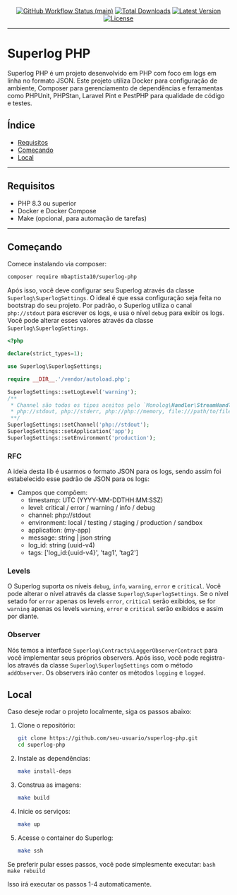 <p align="center">
    <a href="https://github.com/mbaptista10/superlog-php/actions"><img alt="GitHub Workflow Status (main)" src="https://github.com/mbaptista10/superlog-php/actions/workflows/tests.yml/badge.svg"></a>
    <a href="https://packagist.org/packages/mbaptista/superlog-php"><img alt="Total Downloads" src="https://img.shields.io/packagist/dt/mbaptista10/superlog-php"></a>
    <a href="https://packagist.org/packages/mbaptista10/superlog-php"><img alt="Latest Version" src="https://img.shields.io/packagist/v/mbaptista10/superlog-php"></a>
    <a href="https://packagist.org/packages/mbaptista10/superlog-php"><img alt="License" src="https://img.shields.io/packagist/l/mbaptista10/superlog-php"></a>
</p>

---

# Superlog PHP

Superlog PHP é um projeto desenvolvido em PHP com foco em logs em linha no formato JSON. Este projeto utiliza Docker para configuração de ambiente, Composer para gerenciamento de dependências e ferramentas como PHPUnit, PHPStan, Laravel Pint e PestPHP para qualidade de código e testes.

## Índice

- [Requisitos](#requisitos)
- [Começando](#Começando)
- [Local](#local)

---

## Requisitos

- PHP 8.3 ou superior
- Docker e Docker Compose
- Make (opcional, para automação de tarefas)

---

## Começando

Comece instalando via composer:
   ```bash
   composer require mbaptista10/superlog-php 
   ```

Após isso, você deve configurar seu Superlog através da classe `Superlog\SuperlogSettings`. O ideal é que essa configuração seja feita no bootstrap do seu projeto.
Por padrão, o Superlog utiliza o canal `php://stdout` para escrever os logs, e usa o nível `debug` para exibir os logs. Você pode alterar esses valores através da classe `Superlog\SuperlogSettings`.
```php
<?php

declare(strict_types=1);

use Superlog\SuperlogSettings;

require __DIR__.'/vendor/autoload.php';

SuperlogSettings::setLogLevel('warning');
/**
 * Channel são todos os tipos aceitos pelo `Monolog\Handler\StreamHandler`. Por exemplo:
 * php://stdout, php://stderr, php://php://memory, file:///path/to/file.log, etc.
 **/
SuperlogSettings::setChannel('php://stdout');
SuperlogSettings::setApplication('app');
SuperlogSettings::setEnvironment('production');
```

### RFC
A ideia desta lib é usarmos o formato JSON para os logs, sendo assim foi estabelecido esse padrão de JSON para os logs:
- Campos que compõem:
  - timestamp: UTC (YYYY-MM-DDTHH:MM:SSZ)
  - level: critical / error / warning / info / debug
  - channel: php://stdout
  - environment: local / testing / staging / production / sandbox
  - application: (my-app)
  - message: string | json string
  - log_id: string (uuid-v4)
  - tags: ['log_id:{uuid-v4}', 'tag1', 'tag2']

### Levels
O Superlog suporta os níveis `debug`, `info`, `warning`, `error` e `critical`. Você pode alterar o nível através da classe `Superlog\SuperlogSettings`. Se o nível setado for `error` apenas os levels `error`, `critical` serão exibidos, se for `warning` apenas os levels `warning`, `error` e `critical` serão exibidos e assim por diante.

### Observer
Nós temos a interface `Superlog\Contracts\LoggerObserverContract` para você implementar seus próprios observers. Após isso, você pode registra-los através da classe `Superlog\SuperlogSettings` com o método `addObserver`. Os observers irão conter os métodos `logging` e `logged`.


## Local
Caso deseje rodar o projeto localmente, siga os passos abaixo:

1. Clone o repositório:
   ```bash
   git clone https://github.com/seu-usuario/superlog-php.git
   cd superlog-php
   ```

2. Instale as dependências:
   ```bash
   make install-deps
   ```

3. Construa as imagens:
   ```bash
   make build
   ```

4. Inicie os serviços:
   ```bash
   make up
   ```

5. Acesse o container do Superlog:
   ```bash
   make ssh
   ```

Se preferir pular esses passos, você pode simplesmente executar:
    ```bash
    make rebuild
    ```

Isso irá executar os passos 1-4 automaticamente.
